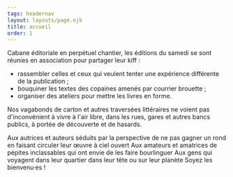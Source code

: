 ```yaml
---
tags: headernav
layout: layouts/page.njk
title: accueil
order: 1
---
```

Cabane éditoriale en perpétuel chantier, les éditions du samedi se sont réunies en association pour partager leur kiff :
- rassembler celles et ceux qui veulent tenter une expérience différente de la publication ;
- bouquiner les textes des copaines amenés par courrier brouette ;
- organiser des ateliers pour mettre les livres en forme.

Nos vagabonds de carton et autres traversées littéraires ne voient pas d'inconvénient à vivre à l'air libre, dans les rues, gares et autres bancs publics, à portée de découverte et de hasards.

Aux autrices et auteurs séduits par la perspective de ne pas gagner un rond en faisant circuler leur œuvre à ciel ouvert
Aux amateurs et amatrices de pépites inclassables qui ont envie de les faire bourlinguer
Aux gens qui voyagent dans leur quartier dans leur tête ou sur leur planète
Soyez les bienvenu·es ! 